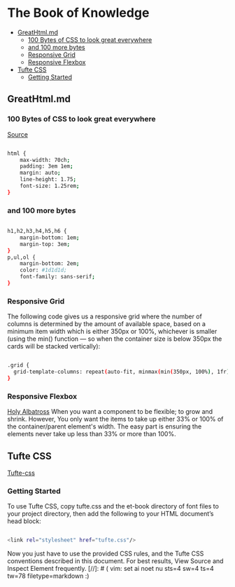 # The Book of Knowledge

   * [GreatHtml.md](#greathtmlmd)
      + [100 Bytes of CSS to look great everywhere](#100-bytes-of-css-to-look-great-everywhere)
      + [and 100 more bytes](#and-100-more-bytes)
      + [Responsive Grid](#responsive-grid)
      + [Responsive Flexbox](#responsive-flexbox)
   * [Tufte CSS](#tufte-css)
      + [Getting Started](#getting-started)

## GreatHtml.md

### 100 Bytes of CSS to look great everywhere

[Source](https://www.swyx.io/css-100-bytes/)

``` bash

html {
    max-width: 70ch;
    padding: 3em 1em;
    margin: auto;
    line-height: 1.75;
    font-size: 1.25rem;
}

```

### and 100 more bytes

``` bash

h1,h2,h3,h4,h5,h6 {
    margin-bottom: 1em;
    margin-top: 3em;
}
p,ul,ol {
    margin-bottom: 2em;
    color: #1d1d1d;
    font-family: sans-serif;
}

```

### Responsive Grid

The following code gives us a responsive grid where the number of columns
is determined by the amount of available space, based on a minimum item
width which is either 350px or 100%, whichever is smaller (using the
min() function — so when the container size is below 350px the cards
will be stacked vertically):

```bash

.grid {
  grid-template-columns: repeat(auto-fit, minmax(min(350px, 100%), 1fr));
}

```

### Responsive Flexbox

[Holy Albatross](https://codepen.io/heydon/pen/JwwZaX)
When you want a component to be flexible; to grow and shrink.
However, You only want the items to take up either 33% or 100% of
the container/parent element's width. The easy part is ensuring the
elements never take up less than 33% or more than 100%.

## Tufte CSS

[Tufte-css](https://edwardtufte.github.io/tufte-css/)

### Getting Started

To use Tufte CSS, copy tufte.css and the et-book directory of font
files to your project directory, then add the following to your HTML
document’s head block:

``` bash

<link rel="stylesheet" href="tufte.css"/>

```

Now you just have to use the provided CSS rules, and the Tufte CSS
conventions described in this document. For best results, View Source
and Inspect Element frequently.
[//]: # ( vim: set ai noet nu sts=4 sw=4 ts=4 tw=78 filetype=markdown :)
